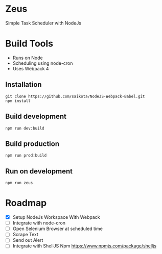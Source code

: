 # Zeus
Simple Task Scheduler with NodeJs 

# Build Tools
- Runs on Node
- Scheduling using node-cron
- Uses Webpack 4


## Installation

```
git clone https://github.com/saikota/NodeJS-Webpack-Babel.git
npm install
```

## Build development

```
npm run dev:build
```

## Build production

```
npm run prod:build
```

## Run on development

```
npm run zeus
```

# Roadmap

- [x] Setup NodeJs Workspace With Webpack
- [ ] Integrate with node-cron
- [ ] Open Selenium Browser at scheduled time
- [ ] Scrape Text
- [ ] Send out Alert
- [ ] Integrate with ShellJS Npm https://www.npmjs.com/package/shelljs